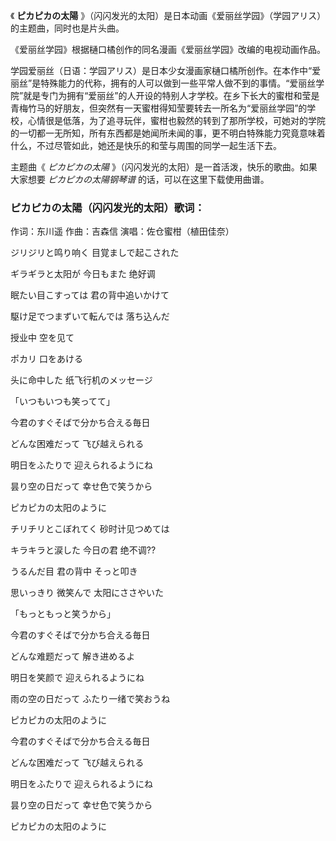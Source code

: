 

《 **ピカピカの太陽** 》（闪闪发光的太阳）是日本动画《爱丽丝学园》（学园アリス）的主题曲，同时也是片头曲。

《爱丽丝学园》根据樋口橘创作的同名漫画《爱丽丝学园》改编的电视动画作品。

学园爱丽丝（日语：学园アリス）是日本少女漫画家樋口橘所创作。在本作中“爱丽丝”是特殊能力的代称，拥有的人可以做到一些平常人做不到的事情。“爱丽丝学院”就是专门为拥有“爱丽丝”的人开设的特别人才学校。在乡下长大的蜜柑和莹是青梅竹马的好朋友，但突然有一天蜜柑得知莹要转去一所名为“爱丽丝学园”的学校，心情很是低落，为了追寻玩伴，蜜柑也毅然的转到了那所学校，可她对的学院的一切都一无所知，所有东西都是她闻所未闻的事，更不明白特殊能力究竟意味着什么，不过尽管如此，她还是快乐的和莹与周围的同学一起生活下去。

主题曲《 _ピカピカの太陽_ 》（闪闪发光的太阳）是一首活泼，快乐的歌曲。如果大家想要 _ピカピカの太陽钢琴谱_ 的话，可以在这里下载使用曲谱。

### ピカピカの太陽（闪闪发光的太阳）歌词：

作词：东川遥 作曲：吉森信 演唱：佐仓蜜柑（植田佳奈）

  

ジリジリと鸣り响く 目覚ましで起こされた

ギラギラと太阳が 今日もまた 绝好调  
  
眠たい目こすっては 君の背中追いかけて  
  
駆け足でつまずいて転んでは 落ち込んだ  
  
授业中 空を见て  
  
ポカリ 口をあける  
  
头に命中した 纸飞行机のメッセージ  
  
「いつもいつも笑ってて」  
  
今君のすぐそばで分かち合える毎日  
  
どんな困难だって 飞び越えられる  
  
明日をふたりで 迎えられるようにね  
  
昙り空の日だって 幸せ色で笑うから  
  
ピカピカの太阳のように  
  
チリチリとこぼれてく 砂时计见つめては  
  
キラキラと涙した 今日の君 绝不调??  
  
うるんだ目 君の背中 そっと叩き  
  
思いっきり 微笑んで 太阳にささやいた  
  
「もっともっと笑うから」  
  
今君のすぐそばで分かち合える毎日  
  
どんな难题だって 解き进めるよ  
  
明日を笑颜で 迎えられるようにね  
  
雨の空の日だって ふたり一绪で笑おうね  
  
ピカピカの太阳のように  
  
今君のすぐそばで分かち合える毎日  
  
どんな困难だって 飞び越えられる  
  
明日をふたりで 迎えられるようにね  
  
昙り空の日だって 幸せ色で笑うから  
  
ピカピカの太阳のように

